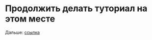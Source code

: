 # Продолжить делать туториал на этом месте

Дальше: [ссылка](https://pest.rs/book/examples/jlang.html#example-the-j-language)
